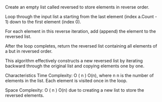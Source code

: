 Create an empty list called reversed to store elements in reverse order.

Loop through the input list a starting from the last element (index a.Count - 1) down to the first element (index 0).

For each element in this reverse iteration, add (append) the element to the reversed list.

After the loop completes, return the reversed list containing all elements of a but in reversed order.

This algorithm effectively constructs a new reversed list by iterating backward through the original list and copying elements one by one.

Characteristics
Time Complexity: 
O
(
n
)
O(n), where 
n
n is the number of elements in the list. Each element is visited once in the loop.

Space Complexity: 
O
(
n
)
O(n) due to creating a new list to store the reversed elements.